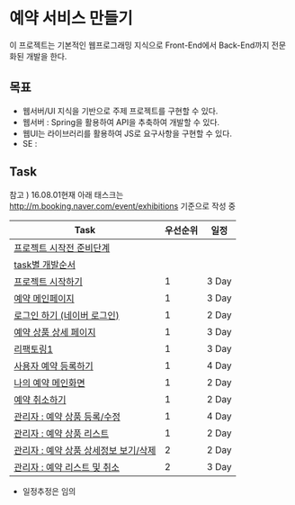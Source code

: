 # 예약 서비스 만들기
이 프로젝트는 기본적인 웹프로그래밍 지식으로 Front-End에서 Back-End까지 전문화된 개발을 한다. 

## 목표
-  웹서버/UI 지식을 기반으로 주제 프로젝트를 구현할 수 있다. 
-  웹서버 : Spring을 활용하여 API을 추축하여 개발할 수 있다.
-  웹UI는 라이브러리를 활용하여 JS로 요구사항을 구현할 수 있다. 
-  SE : 

## Task

참고 ) 16.08.01현재 아래 태스크는 http://m.booking.naver.com/event/exhibitions 기준으로 작성 중 

  Task |  우선순위 | 일정 
--------|----|---- 
[프로젝트 시작전 준비단계](/task/01_프로젝트_시작전_준비단계.md) | | 
[task별 개발순서](/task/02_프로젝트_task_개발순서.md) | | 
[프로젝트 시작하기](/task/start.md) | 1  |  3 Day  
[예약 메인페이지](/task/mainpage.md) | 1  |  3 Day  
[로그인 하기 (네이버 로그인)](task/login.md) | 1 | 2 Day   
[예약 상품 상세 페이지](/task/detail_0.md) | 1 | 3 Day 
[리팩토링1](/task/refectoring_0.md) | 1 | 3 Day 
[사용자 예약 등록하기](/task/reserve_0.md)  | 1 | 4 Day 
[나의 예약 메인화면](/task/myreservation_0.md)| 1 |  2 Day 
[예약 취소하기](/task/cancel_0.md)| 1 |  2 Day 
[관리자 : 예약 상품 등록/수정](/task/admin_goods_reg0.md)  |  1 | 4 Day 
[관리자 : 예약 상품 리스트](/task/admin_goods_list.md)  |  1 | 2 Day 
[관리자 : 예약 상품 상세정보 보기/삭제](/task/admin_goods_detail.md)  |  2 | 2 Day
[관리자 : 예약 리스트 및 취소](/task/admin_order_list.md) | 2 | 3 Day  

 * 일정추정은 임의

